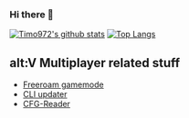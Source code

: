 ### Hi there 👋

<!--
**Timo972/Timo972** is a ✨ _special_ ✨ repository because its `README.md` (this file) appears on your GitHub profile.

Here are some ideas to get you started:

- 🔭 I’m currently working on ...
- 🌱 I’m currently learning ...
- 👯 I’m looking to collaborate on ...
- 🤔 I’m looking for help with ...
- 💬 Ask me about ...
- 📫 How to reach me: ...
- 😄 Pronouns: ...
- ⚡ Fun fact: ...
-->

[![Timo972's github stats](https://github-readme-stats.vercel.app/api?username=Timo972&cache_seconds=1800&bg_color=30,1f2129,16171d&icon_color=3498db&title_color=3498db&count_private=true&show_icons=true&text_color=fff&include_all_commits=false)](https://github.com/anuraghazra/github-readme-stats) [![Top Langs](https://github-readme-stats.vercel.app/api/top-langs/?username=timo972&layout=compact&cache_seconds=1800&bg_color=30,1f2129,16171d&icon_color=3498db&title_color=3498db&count_private=true&show_icons=true&text_color=fff&include_all_commits=false)](https://github.com/anuraghazra/github-readme-stats)

## alt:V Multiplayer related stuff
 - [Freeroam gamemode](https://github.com/Timo972/nontoxic_freeroom)
 - [CLI updater](https://github.com/Timo972/altv-updater-js)
 - [CFG-Reader](https://github.com/Timo972/cfg-reader)

<!--[![Top Langs](https://github-readme-stats.vercel.app/api/top-langs/?username=Timo972&layout=full)](https://github.com/anuraghazra/github-readme-stats)-->
